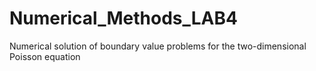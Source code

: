 # Numerical_Methods_LAB4
Numerical solution of boundary value problems for the two-dimensional Poisson equation
